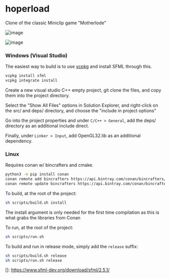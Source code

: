 # hoperload

Clone of the classic Miniclip game "Motherlode" 

![image](https://user-images.githubusercontent.com/13512660/142701758-58476eda-f058-4679-85a2-647190f0ff5f.png)

![image](https://user-images.githubusercontent.com/13512660/142701802-d139eb3e-bef5-432e-b698-403631a042d6.png)



### Windows (Visual Studio)

The easiest way to build is to use [vcpkg](https://vcpkg.io/en/index.html) and install SFML through this.

```bash
vcpkg install sfml
vcpkg integrate install
```

Create a new visual studio C++ empty project, git clone the files, and copy them into the project directory.

Select the "Show All Files" options in Solution Explorer, and right-click on the src/ and deps/ directory, and choose the "include in project options"

Go into the project properties and under `C/C++ > General`, add the deps/ directory as an additional include direct.


Finally, under `Linker > Input`, add OpenGL32.lib as an additional dependency. 

### Linux

Requires conan w/ bincrafters and cmake.

```sh
python3 -m pip install conan
conan remote add bincrafters https://api.bintray.com/conan/bincrafters/public-conan
conan remote update bincrafters https://api.bintray.com/conan/bincrafters/public-conan
```

To build, at the root of the project:

```sh
sh scripts/build.sh install
```

The install argument is only needed for the first time compilation as this is what grabs the libraries from Conan

To run, at the root of the project:

```sh
sh scripts/run.sh
```

To build and run in release mode, simply add the `release` suffix:

```sh
sh scripts/build.sh release
sh scripts/run.sh release
```

[]: https://www.sfml-dev.org/download/sfml/2.5.1/



